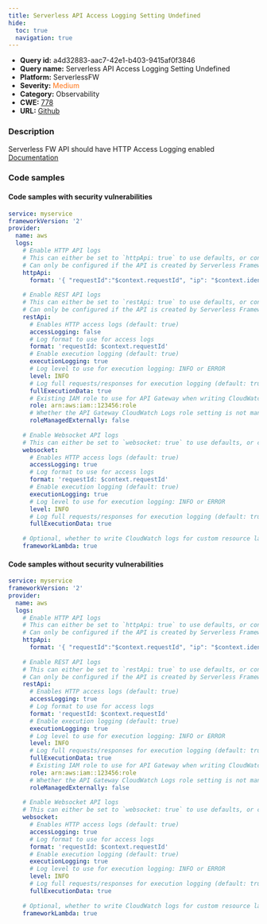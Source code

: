 ```yaml
---
title: Serverless API Access Logging Setting Undefined
hide:
  toc: true
  navigation: true
---
```


<style>
  .highlight .hll {
    background-color: #ff171742;
  }
  .md-content {
    max-width: 1100px;
    margin: 0 auto;
  }
</style>

-   **Query id:** a4d32883-aac7-42e1-b403-9415af0f3846
-   **Query name:** Serverless API Access Logging Setting Undefined
-   **Platform:** ServerlessFW
-   **Severity:** <span style="color:#ff7213">Medium</span>
-   **Category:** Observability
-   **CWE:** <a href="https://cwe.mitre.org/data/definitions/778.html" onclick="newWindowOpenerSafe(event, 'https://cwe.mitre.org/data/definitions/778.html')">778</a>
-   **URL:** [Github](https://github.com/Checkmarx/kics/tree/master/assets/queries/serverlessFW/serverless_api_access_logging_setting_undefined)

### Description
Serverless FW API should have HTTP Access Logging enabled<br>
[Documentation](https://www.serverless.com/framework/docs/providers/aws/guide/serverless.yml#logs)

### Code samples
#### Code samples with security vulnerabilities
```yml title="Positive test num. 1 - yml file" hl_lines="17"
service: myservice
frameworkVersion: '2'
provider:
  name: aws
  logs:
    # Enable HTTP API logs
    # This can either be set to `httpApi: true` to use defaults, or configured via subproperties
    # Can only be configured if the API is created by Serverless Framework
    httpApi:
      format: '{ "requestId":"$context.requestId", "ip": "$context.identity.sourceIp", "requestTime":"$context.requestTime", "httpMethod":"$context.httpMethod","routeKey":"$context.routeKey", "status":"$context.status","protocol":"$context.protocol", "responseLength":"$context.responseLength" }'
 
    # Enable REST API logs
    # This can either be set to `restApi: true` to use defaults, or configured via subproperties
    # Can only be configured if the API is created by Serverless Framework
    restApi:
      # Enables HTTP access logs (default: true)
      accessLogging: false
      # Log format to use for access logs
      format: 'requestId: $context.requestId'
      # Enable execution logging (default: true)
      executionLogging: true
      # Log level to use for execution logging: INFO or ERROR
      level: INFO
      # Log full requests/responses for execution logging (default: true)
      fullExecutionData: true
      # Existing IAM role to use for API Gateway when writing CloudWatch Logs (default: automatically created)
      role: arn:aws:iam::123456:role
      # Whether the API Gateway CloudWatch Logs role setting is not managed by Serverless (default: false)
      roleManagedExternally: false
 
    # Enable Websocket API logs
    # This can either be set to `websocket: true` to use defaults, or configured via subproperties.
    websocket:
      # Enables HTTP access logs (default: true)
      accessLogging: true
      # Log format to use for access logs
      format: 'requestId: $context.requestId'
      # Enable execution logging (default: true)
      executionLogging: true
      # Log level to use for execution logging: INFO or ERROR
      level: INFO
      # Log full requests/responses for execution logging (default: true)
      fullExecutionData: true
 
    # Optional, whether to write CloudWatch logs for custom resource lambdas as added by the framework
    frameworkLambda: true 

```


#### Code samples without security vulnerabilities
```yml title="Negative test num. 1 - yml file"
service: myservice
frameworkVersion: '2'
provider:
  name: aws
  logs:
    # Enable HTTP API logs
    # This can either be set to `httpApi: true` to use defaults, or configured via subproperties
    # Can only be configured if the API is created by Serverless Framework
    httpApi:
      format: '{ "requestId":"$context.requestId", "ip": "$context.identity.sourceIp", "requestTime":"$context.requestTime", "httpMethod":"$context.httpMethod","routeKey":"$context.routeKey", "status":"$context.status","protocol":"$context.protocol", "responseLength":"$context.responseLength" }'
 
    # Enable REST API logs
    # This can either be set to `restApi: true` to use defaults, or configured via subproperties
    # Can only be configured if the API is created by Serverless Framework
    restApi:
      # Enables HTTP access logs (default: true)
      accessLogging: true
      # Log format to use for access logs
      format: 'requestId: $context.requestId'
      # Enable execution logging (default: true)
      executionLogging: true
      # Log level to use for execution logging: INFO or ERROR
      level: INFO
      # Log full requests/responses for execution logging (default: true)
      fullExecutionData: true
      # Existing IAM role to use for API Gateway when writing CloudWatch Logs (default: automatically created)
      role: arn:aws:iam::123456:role
      # Whether the API Gateway CloudWatch Logs role setting is not managed by Serverless (default: false)
      roleManagedExternally: false
 
    # Enable Websocket API logs
    # This can either be set to `websocket: true` to use defaults, or configured via subproperties.
    websocket:
      # Enables HTTP access logs (default: true)
      accessLogging: true
      # Log format to use for access logs
      format: 'requestId: $context.requestId'
      # Enable execution logging (default: true)
      executionLogging: true
      # Log level to use for execution logging: INFO or ERROR
      level: INFO
      # Log full requests/responses for execution logging (default: true)
      fullExecutionData: true
 
    # Optional, whether to write CloudWatch logs for custom resource lambdas as added by the framework
    frameworkLambda: true 

```
